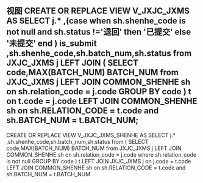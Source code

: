 **视图**
CREATE OR REPLACE VIEW V_JXJC_JXMS AS 
SELECT j.*
,(case when sh.shenhe_code is not null and sh.status !='退回' then '已提交' else '未提交' end ) is_submit
,sh.shenhe_code,sh.batch_num,sh.status
from JXJC_JXMS j 
LEFT JOIN (
	SELECT code,MAX(BATCH_NUM) BATCH_NUM
	from JXJC_JXMS j
	LEFT JOIN COMMON_SHENHE sh on sh.relation_code = j.code
	GROUP BY code
 ) t on t.code = j.code
LEFT JOIN COMMON_SHENHE sh on sh.RELATION_CODE = t.code and sh.BATCH_NUM = t.BATCH_NUM;
--
CREATE OR REPLACE VIEW V_JXJC_JXMS_SHENHE AS 
SELECT j.*
,sh.shenhe_code,sh.batch_num,sh.status
from (
	SELECT code,MAX(BATCH_NUM) BATCH_NUM
	from JXJC_JXMS j
	LEFT JOIN COMMON_SHENHE sh on sh.relation_code = j.code
	where sh.relation_code is not null
	GROUP BY code
 ) t 
LEFT JOIN JXJC_JXMS j on j.code = t.code
LEFT JOIN COMMON_SHENHE sh on sh.RELATION_CODE = t.code and sh.BATCH_NUM = t.BATCH_NUM